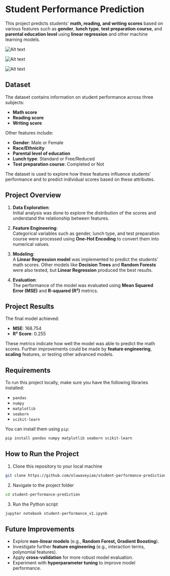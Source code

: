 # Student Performance Prediction

This project predicts students' **math, reading, and writing scores** based on various features such as **gender**, **lunch type**, **test preparation course**, and **parental education level** using **linear regression** and other machine learning models.

![Alt text](images/fig3.png")


![Alt text](images/fig2.png")


![Alt text](images/fig1.png")

## Dataset

The dataset contains information on student performance across three subjects:
- **Math score**
- **Reading score**
- **Writing score**

Other features include:
- **Gender**: Male or Female
- **Race/Ethnicity**
- **Parental level of education**
- **Lunch type**: Standard or Free/Reduced
- **Test preparation course**: Completed or Not

The dataset is used to explore how these features influence students' performance and to predict individual scores based on these attributes.

## Project Overview

1. **Data Exploration**:  
   Initial analysis was done to explore the distribution of the scores and understand the relationship between features.

2. **Feature Engineering**:  
   Categorical variables such as gender, lunch type, and test preparation course were processed using **One-Hot Encoding** to convert them into numerical values.

3. **Modeling**:  
   A **Linear Regression model** was implemented to predict the students' math scores. Other models like **Decision Trees** and **Random Forests** were also tested, but **Linear Regression** produced the best results.

4. **Evaluation**:  
   The performance of the model was evaluated using **Mean Squared Error (MSE)** and **R-squared (R²)** metrics.

## Project Results

The final model achieved:
- **MSE**: 168.754
- **R² Score**: 0.255

These metrics indicate how well the model was able to predict the math scores. Further improvements could be made by **feature engineering**, **scaling** features, or testing other advanced models.

## Requirements

To run this project locally, make sure you have the following libraries installed:

- `pandas`
- `numpy`
- `matplotlib`
- `seaborn`
- `scikit-learn`

You can install them using `pip`:

```bash
pip install pandas numpy matplotlib seaborn scikit-learn

```

## How to Run the Project

1. Clone this repository to your local machine

```bash
git clone https://github.com/oluwaseyiae/student-performance-prediction.git

```
2. Navigate to the project folder

```bash
cd student-performance-prediction
```
3. Run the Python script

```bash
jupyter notebook student-performance_v1.ipynb
```
## Future Improvements

- Explore **non-linear models** (e.g., **Random Forest, Gradient Boosting**).
- Investigate further **feature engineering** (e.g., interaction terms, polynomial features).
- Apply **cross-validation** for more robust model evaluation.
- Experiment with **hyperparameter tuning** to improve model performance.


